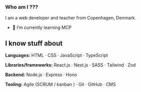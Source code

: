 ### Who am I ???
I am a web developer and teacher from Copenhagen, Denmark.


<!--
**clurts/clurts** is a ✨ _special_ ✨ repository because its `README.md` (this file) appears on your GitHub profile.

Here are some ideas to get you started:

- 🔭 I’m currently working on ...
- 🌱 I’m currently learning ...
- 👯 I’m looking to collaborate on ...
- 🤔 I’m looking for help with ...
- 💬 Ask me about ...
- 📫 How to reach me: ...
- 😄 Pronouns: ...
- ⚡ Fun fact: ...
-->






- 🌱 I’m currently learning MCP

## I know stuff about

**Languages:** HTML · CSS · JavaScript · TypeScript 

**Libraries/frameworks:** React.js · Next.js · SASS · Tailwind · Zod

**Backend:** Node.js · Express · Hono 

**Tooling:**  Agile (SCRUM / kanban ) · Git · GitHub · CMS
